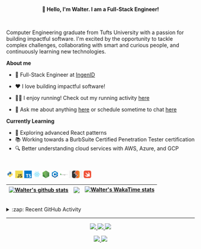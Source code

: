<p align="center"><strong>👋 Hello, I'm Walter. I am a Full-Stack Engineer!</strong></p>

<br />

Computer Engineering graduate from Tufts University with a passion for building impactful software. I'm excited by the opportunity to tackle complex challenges, collaborating with smart and curious people, and continuously learning new technologies.

**About me**

- 💼 Full-Stack Engineer at [IngenID](https://www.ingenid.com/)

- ❤️ I love building impactful software!

- 🏃‍♂️ I enjoy running! Check out my running activity [here](https://walter254.github.io/myCv/featured.html)

- 💬 Ask me about anything [here](https://walter254.github.io/myCv/contact.html) or schedule sometime to chat [here](https://calendly.com/wagudewalter2/30min)

**Currently Learning**

- 🌱 Exploring advanced React patterns
- 📚 Working towards a BurbSuite Certified Penetration Tester certification
- 🔍 Better understanding cloud services with AWS, Azure, and GCP

<br />

<code><img height="20" alt="python" src="https://raw.githubusercontent.com/github/explore/80688e429a7d4ef2fca1e82350fe8e3517d3494d/topics/python/python.png"></code>
<code><img height="20" alt="javascript" src="https://raw.githubusercontent.com/github/explore/80688e429a7d4ef2fca1e82350fe8e3517d3494d/topics/javascript/javascript.png"></code>
<code><img height="20" alt="typescript" src="https://raw.githubusercontent.com/github/explore/80688e429a7d4ef2fca1e82350fe8e3517d3494d/topics/typescript/typescript.png"></code>
<code><img height="20" alt="react" src="https://raw.githubusercontent.com/github/explore/80688e429a7d4ef2fca1e82350fe8e3517d3494d/topics/react/react.png"></code>
<code><img height="20" alt="nodejs" src="https://raw.githubusercontent.com/github/explore/80688e429a7d4ef2fca1e82350fe8e3517d3494d/topics/nodejs/nodejs.png"></code>
<code><img height="20" alt="c++" src="/images/cpp_img.png"></code>
<code><img height="20" alt="mongodb" src="https://raw.githubusercontent.com/github/explore/80688e429a7d4ef2fca1e82350fe8e3517d3494d/topics/mongodb/mongodb.png"></code>
<code><img height="20" alt="burpsuite" src="/images/burb_suite_img.png"></code>
<code><img height="20" alt="swift" src="https://raw.githubusercontent.com/github/explore/80688e429a7d4ef2fca1e82350fe8e3517d3494d/topics/swift/swift.png"></code>

| <a href="https://github-readme-stats.vercel.app/api?username=Walter254&show_icons=true&rank_icon=github&include_all_commits=true&theme=tokyonight&bg_color=00000000&hide_border=true&hide=stars,contribs&show=reviews,prs_merged_percentage" target="_self"><img align="center" src="https://github-readme-stats.vercel.app/api?username=Walter254&show_icons=true&rank_icon=github&include_all_commits=true&theme=tokyonight&bg_color=00000000&hide_border=true&hide=stars,contribs&show=reviews,prs_merged_percentage" alt="Walter's github stats" /></a> | <a href="https://github-readme-stats.vercel.app/api/top-langs/?username=Walter254&layout=donut&theme=tokyonight&bg_color=00000000&hide_border=true" target="_self"><img align="center" src="https://github-readme-stats.vercel.app/api/top-langs/?username=Walter254&layout=donut&theme=tokyonight&bg_color=00000000&hide_border=true" /></a> | [![Walter's WakaTime stats](https://github-readme-stats.vercel.app/api/wakatime?username=Walter254&layout=compact)](https://github-readme-stats.vercel.app/api/wakatime?username=Walter254&layout=compact) |
| ------------- | ------------- | ------------- |

<br />

<details>
  <summary>:zap: Recent GitHub Activity</summary>
  
<!--START_SECTION:activity-->
1. ❗ Opened issue [#13](https://github.com/Walter254/myCv/issues/13) in [Walter254/myCv](https://github.com/Walter254/myCv)
2. 🎉 Merged PR [#12](https://github.com/Walter254/myCv/pull/12) in [Walter254/myCv](https://github.com/Walter254/myCv)
3. 💪 Opened PR [#12](https://github.com/Walter254/myCv/pull/12) in [Walter254/myCv](https://github.com/Walter254/myCv)
4. 🔒 Closed issue [#10](https://github.com/Walter254/myCv/issues/10) in [Walter254/myCv](https://github.com/Walter254/myCv)
5. 🎉 Merged PR [#11](https://github.com/Walter254/myCv/pull/11) in [Walter254/myCv](https://github.com/Walter254/myCv)

<!--END_SECTION:activity-->

</details>

-----
<p align="center">
  <a href="https://github.com/Walter254">
    <img src="https://img.shields.io/badge/github-@Walter254-211F1F?logo=github&logoColor=white&style=flat-square" />
  </a>
  <a href="https://www.linkedin.com/in/wagudewalter/">
    <img src="https://img.shields.io/badge/linkedin-wagudewalter-0072B1?logo=linkedin&style=flat-square" />
  </a>
  <a id="cal-booking-link" data-cal-link="walter/meet" href="https://calendly.com/wagudewalter2/30min">
    <img src="https://img.shields.io/badge/Meet_with_me-1a73e8?logo=googlecalendar&logoColor=white&style=flat-square" />
  </a>
</p>
<p align="center">
  <a href="https://walter254.github.io/myCv/">
    <img src="https://img.shields.io/badge/website-walter.sh-1BC?logo=react&logoColor=white&style=flat-square" />
  </a>
  <a href="https://github.com/Walter254">
    <img src="https://komarev.com/ghpvc/?username=Walter254" />
  </a>
</p>



